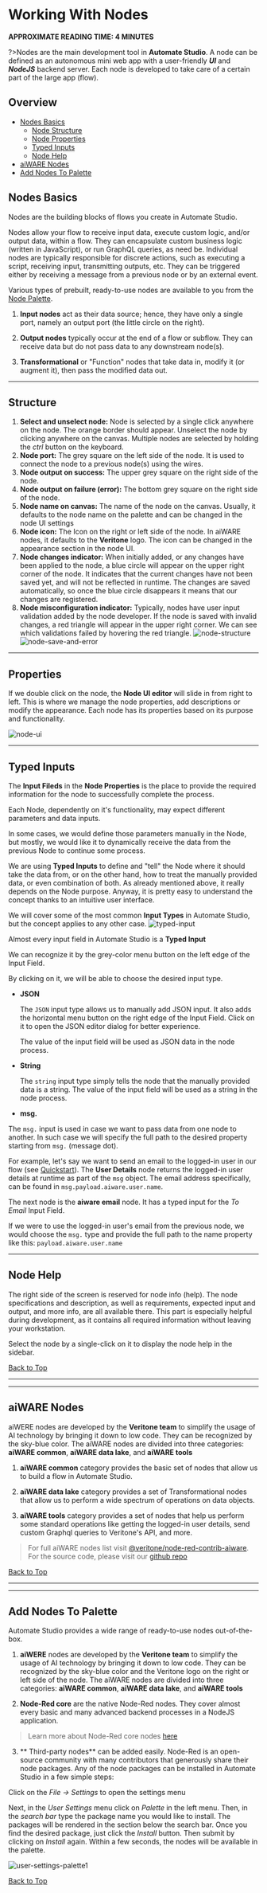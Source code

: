 # Working With Nodes 

**APPROXIMATE READING TIME: 4 MINUTES**

?>Nodes are the main development tool in **Automate Studio**. 
A node can be defined as an autonomous mini web app with a user-friendly **_UI_** and **_NodeJS_** backend server. 
Each node is developed to take care of a certain part of the large app (flow).

## Overview <!-- {docsify-ignore} -->

- [Nodes Basics](#nodes-basics)
  - [Node Structure](#node-structure)
  - [Node Properties](#node-properties)
  - [Typed Inputs](#typed-inputs)
  - [Node Help](#node-help)
- [aiWARE Nodes](#aiware-nodes)
- [Add Nodes To Palette](#add-nodes-to-palette)

## Nodes Basics <!-- {docsify-ignore} -->

Nodes are the building blocks of flows you create in Automate Studio.

Nodes allow your flow to receive input data, execute custom logic, and/or output data, within a flow. They can encapsulate custom business logic (written in JavaScript), or run GraphQL queries, as need be. Individual nodes are typically responsible for discrete actions, such as executing a script, receiving input, transmitting outputs, etc. They can be triggered either by receiving a message from a previous node or by an external event.

Various types of prebuilt, ready-to-use nodes are available to you from the [Node Palette](/automate-studio/application/README?id=node-palette).

1. **Input nodes** act as their data source; hence, they have only a single port, namely an output port (the little circle on the right).

2. **Output nodes** typically occur at the end of a flow or subflow. They can receive data but do not pass data to any downstream node(s).

3. **Transformational** or "Function" nodes that take data in, modify it (or augment it), then pass the modified data out.
<hr/>

## Structure <!-- {docsify-ignore} -->

1. **Select and unselect node:** Node is selected by a single click anywhere on the node. The orange border should appear. Unselect the node by clicking anywhere on the canvas. Multiple nodes are selected by holding the *ctrl* button on the keyboard.
2. **Node port:** The grey square on the left side of the node. It is used to connect the node to a previous node(s) using the wires. 
3. **Node output on success:** The upper grey square on the right side of the node.
4. **Node output on failure (error):** The bottom grey square on the right side of the node.
5. **Node name on canvas:** The name of the node on the canvas. Usually, it defaults to the node name on the palette and can be changed in the node UI settings
6. **Node icon:** The Icon on the right or left side of the node. In aiWARE nodes, it defaults to the **Veritone** logo. The icon can be changed in the appearance section in the node UI.
7. **Node changes indicator:** When initially added, or any changes have been applied to the node, a blue circle will appear on the upper right corner of the node. It indicates that the current changes have not been saved yet, and will not be reflected in runtime. The changes are saved automatically, so once the blue circle disappears it means that our changes are registered.
8. **Node misconfiguration indicator:** Typically, nodes have user input validation added by the node developer. If the node is saved with invalid changes, a red triangle will appear in the upper right corner. We can see which validations failed by hovering the red triangle.
![node-structure](node-structure.png)![node-save-and-error](node-save-and-error.png)

<hr/>

## Properties <!-- {docsify-ignore} -->

If we double click on the node, the **Node UI editor** will slide in from right to left. This is where we manage the node properties, add descriptions or modify the appearance. Each node has its properties based on its purpose and functionality.


![node-ui](node-ui.png)

<hr/>

## Typed Inputs <!-- {docsify-ignore} -->

The **Input Fileds** in the **Node Properties** is the place to provide the required information for the node to successfully complete the process.

Each Node, dependently on it's functionality, may expect different parameters and data inputs. 

In some cases, we would define those parameters manually in the Node, but mostly, we would like it to dynamically receive the data from the previous Node to continue some process.

We are using **Typed Inputs** to define and "tell" the Node where it should take the data from, or on the other hand, how to treat the manually provided data, or even combination of both. As already mentioned above, it really depends on the Node purpose. Anyway, it is pretty easy to understand the concept thanks to an intuitive user interface.

We will cover some of the most common **Input Types** in Automate Studio, but the concept applies to any other case.
![typed-input](typed-input.png)

Almost every input field in Automate Studio is a **Typed Input**

We can recognize it by the grey-color menu button on the left edge of the Input Field.

By clicking on it, we will be able to choose the desired input type.

- **JSON**

    The `JSON` input type allows us to manually add JSON input. It also adds the horizontal menu button on the right edge of the Input Field. Click on it to  open the JSON editor dialog for better experience.

    The value of the input field will be used as JSON data in the node process.

- **String**

    The `string` input type simply tells the node that the manually provided data is a string. The value of the input field will be used as a string in the node process.

- **msg.** 

The `msg.` input is used in case we want to pass data from one node to another. In such case we will specify the full path to the desired property starting from `msg.` (message dot). 

For example, let's say we want to send an email to the logged-in user in our flow (see [Quickstart](/automate-studio/getting-started/README)).
The **User Details** node returns the logged-in user details at runtime as part of the `msg` object. The email address specifically, can be found in `msg.payload.aiware.user.name`.

The next node is the **aiware email** node. It has a typed input for the *To Email* Input Field.

If we were to use the logged-in user's email from the previous node, we would choose the `msg.` type and provide the full path to the name property like this: `payload.aiware.user.name`

<hr/>

## Node Help <!-- {docsify-ignore} -->

The right side of the screen is reserved for node info (help). The node specifications and description, as well as requirements, expected input and output, and more info, are all available there. This part is especially helpful during development, as it contains all required information without leaving your workstation.

Select the node by a single-click on it to display the node help in the sidebar. 

[Back to Top](#overview)

<hr/>
<hr/>

## aiWARE Nodes <!-- {docsify-ignore} -->

aiWERE nodes are developed by the **Veritone team** to simplify the usage of AI technology by bringing it down to low code.
They can be recognized by the sky-blue color. The aiWARE nodes are divided into three categories: **aiWARE common**, **aiWARE data lake**, and **aiWARE tools**

1. **aiWARE common** category provides the basic set of nodes that allow us to build a flow in Automate Studio.

2. **aiWARE data lake** category provides a set of Transformational nodes that allow us to perform a wide spectrum of operations on data objects.

3. **aiWARE tools** category provides a set of nodes that help us perform some standard operations like getting the logged-in user details, send custom Graphql queries to Veritone's API, and more.

>For full aiWARE nodes list visit [@veritone/node-red-contrib-aiware](https://flows.nodered.org/node/@veritone/node-red-contrib-aiware).
For the source code, please visit our [github repo](https://github.com/veritone/node-red-contrib-aiware)

[Back to Top](#overview)

<hr/>
<hr/>

## Add Nodes To Palette <!-- {docsify-ignore} -->

Automate Studio provides a wide range of ready-to-use nodes out-of-the-box.

1. **aiWERE** nodes are developed by the **Veritone team** to simplify the usage of AI technology by bringing it down to low code.
They can be recognized by the sky-blue color and the Veritone logo on the right or left side of the node. The aiWARE nodes are divided into three categories: **aiWARE common**, **aiWARE data lake**, and **aiWARE tools**


2. **Node-Red core** are the native Node-Red nodes. They cover almost every basic and many advanced backend processes in a NodeJS application. 

>Learn more about Node-Red core nodes [here](https://nodered.org/docs/user-guide/nodes)

3. ** Third-party nodes** can be added easily. Node-Red is an open-source community with many contributors that generously share their node packages.
Any of the node packages can be installed in Automate Studio in a few simple steps:

Click on the *File -> Settings* to open the settings menu


Next, in the *User Settings* menu click on *Palette* in the left menu. Then, in the *search bar* type the package name you would like to install. The packages will be rendered in the section below the search bar. Once you find the desired package, just click the *Install* button. Then submit by clicking on *Install* again. Within a few seconds, the nodes will be available in the palette.

![user-settings-palette1](user-settings-palette1.png)


[Back to Top](#overview)

